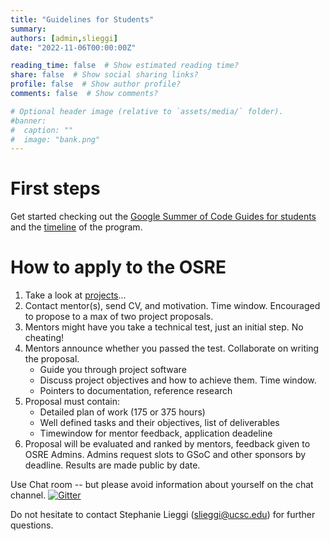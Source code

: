```yaml
---
title: "Guidelines for Students"
summary:
authors: [admin,slieggi]
date: "2022-11-06T00:00:00Z"

reading_time: false  # Show estimated reading time?
share: false  # Show social sharing links?
profile: false  # Show author profile?
comments: false  # Show comments?

# Optional header image (relative to `assets/media/` folder).
#banner:
#  caption: ""
#  image: "bank.png"
---
```

# First steps

Get started checking out the [Google Summer of Code Guides for students](https://google.github.io/gsocguides/student/) and the [timeline](https://developers.google.com/open-source/gsoc/timeline) of the program.

# How to apply to the OSRE

1. Take a look at [projects](osre#projects)...
2. Contact mentor(s), send CV, and motivation. Time window. Encouraged to propose to a max of two project proposals.
3. Mentors might have you take a technical test, just an initial step. No cheating!
4. Mentors announce whether you passed the test. Collaborate on writing the proposal.
    - Guide you through project software
    - Discuss project objectives and how to achieve them. Time window.
    - Pointers to documentation, reference research
5. Proposal must contain:
    - Detailed plan of work (175 or 375 hours)
    - Well defined tasks and their objectives, list of deliverables
    - Timewindow for mentor feedback, application deadeline
6. Proposal will be evaluated and ranked by mentors, feedback given to OSRE Admins. Admins request slots to GSoC and other sponsors by deadline. Results are made public by date.

Use Chat room -- but please avoid information about yourself on the chat channel.
<a href="https://gitter.im/HSF/HSF-GSoC?utm_source=badge&amp;utm_medium=badge&amp;utm_campaign=pr-badge"><img src="https://badges.gitter.im/HSF/HSF-GSoC.svg" alt="Gitter" /></a>


Do not hesitate to contact Stephanie Lieggi ([slieggi@ucsc.edu](mailto:slieggi@ucsc.edu)) for further questions.
